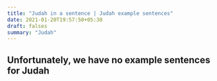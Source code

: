 ```yaml
---
title: "Judah in a sentence | Judah example sentences"
date: 2021-01-20T19:57:50+05:30
draft: falses
summary: "Judah"
---
```

## Unfortunately, we have no example sentences for Judah                 
